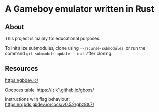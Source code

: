 # A Gameboy emulator written in Rust

## About
This project is mainly for educational purposes.

To initialize submodules, clone using `--recurse-submodules`, or run the command `git submodule update --init` after cloning.

## Resources
https://gbdev.io/

Opcodes table: https://izik1.github.io/gbops/

Instructions with flag behaviour: https://rgbds.gbdev.io/docs/v0.5.2/gbz80.7/

